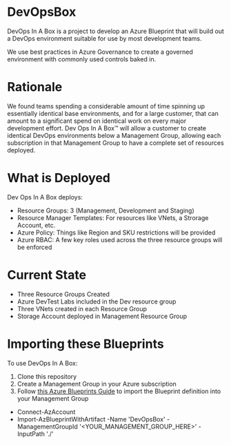 # DevOpsBox
DevOps In A Box is a project to develop an Azure Blueprint that will build out a DevOps environment suitable for use by most development teams.

We use best practices in Azure Governance to create a governed environment with commonly used controls baked in.

# Rationale
We found teams spending a considerable amount of time spinning up essentially identical base environments, and for a large customer, that can amount to a significant spend on identical work on every major development effort. Dev Ops In A Box&trade; will allow a customer to create identical DevOps environments
below a Management Group, allowing each subscription in that Management Group to have a complete set of
resources deployed.

# What is Deployed
Dev Ops In A Box deploys:
* Resource Groups: 3 (Management, Development and Staging)
* Resource Manager Templates: For resources like VNets, a Strorage Account, etc.
* Azure Policy: Things like Region and SKU restrictions will be provided
* Azure RBAC: A few key roles used across the three resource groups will be enforced

# Current State
* Three Resource Groups Created
* Azure DevTest Labs included in the Dev resource group
* Three VNets created in each Resource Group
* Storage Account deployed in Management Resource Group

# Importing these Blueprints
To use DevOps In A Box:
1. Clone this repository
2. Create a Management Group in your Azure subscription
3. Follow [this Azure Blueprints Guide](https://docs.microsoft.com/en-us/azure/governance/blueprints/how-to/import-export-ps) to import the Blueprint definition into your Management Group
* Connect-AzAccount
* Import-AzBlueprintWithArtifact -Name 'DevOpsBox' -ManagementGroupId '<YOUR_MANAGEMENT_GROUP_HERE>' -InputPath './'
